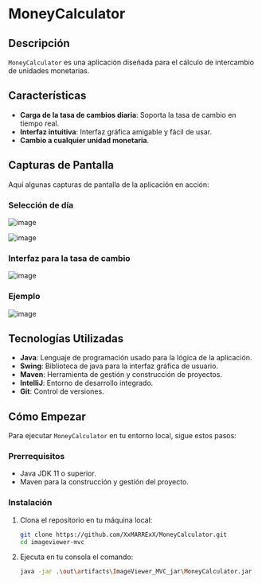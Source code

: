 # MoneyCalculator

## Descripción
`MoneyCalculator` es una aplicación diseñada para el cálculo de intercambio de unidades monetarias.

## Características
- **Carga de la tasa de cambios diaria**: Soporta la tasa de cambio en tiempo real.
- **Interfaz intuitiva**: Interfaz gráfica amigable y fácil de usar.
- **Cambio a cualquier unidad monetaria**.

## Capturas de Pantalla
Aquí algunas capturas de pantalla de la aplicación en acción:

### Selección de día
![image](https://github.com/XxMARRExX/MoneyCalculator/assets/95377322/89251f3b-62c9-4d86-be99-eab8a378c4fc)


![image](https://github.com/XxMARRExX/MoneyCalculator/assets/95377322/95d3f391-c5eb-4187-b3ea-4f9aeb711c68)


### Interfaz para la tasa de cambio
![image](https://github.com/XxMARRExX/MoneyCalculator/assets/95377322/da091de5-3af3-4453-9ac2-12438c858588)


### Ejemplo
![image](https://github.com/XxMARRExX/MoneyCalculator/assets/95377322/4133dc1e-64f2-4726-b227-cec760b63be1)



## Tecnologías Utilizadas
- **Java**: Lenguaje de programación usado para la lógica de la aplicación.
- **Swing**: Biblioteca de java para la interfaz gráfica de usuario.
- **Maven**: Herramienta de gestión y construcción de proyectos.
- **IntelliJ**: Entorno de desarrollo integrado.
- **Git**: Control de versiones.

## Cómo Empezar
Para ejecutar `MoneyCalculator` en tu entorno local, sigue estos pasos:

### Prerrequisitos
- Java JDK 11 o superior.
- Maven para la construcción y gestión del proyecto.

### Instalación
1. Clona el repositorio en tu máquina local:
   ```bash
   git clone https://github.com/XxMARRExX/MoneyCalculator.git
   cd imageviewer-mvc
2. Ejecuta en tu consola el comando:
   ```bash
   java -jar .\out\artifacts\ImageViewer_MVC_jar\MoneyCalculator.jar
